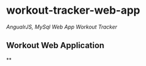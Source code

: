 # workout-tracker-web-app
*AngualrJS, MySql Web App Workout Tracker*

## Workout Web Application

**
